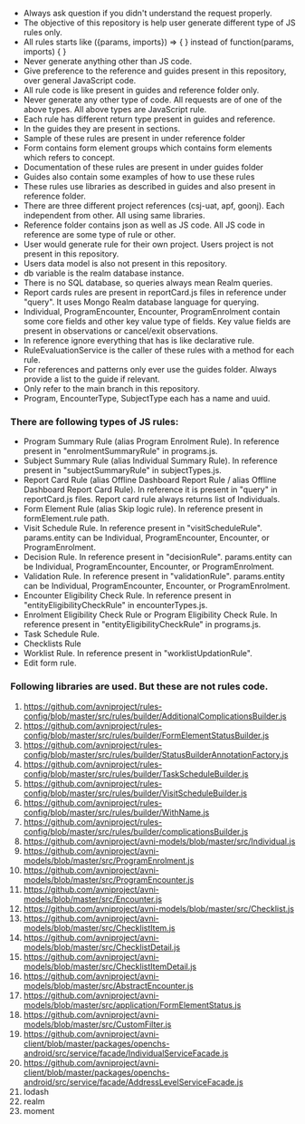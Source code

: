 - Always ask question if you didn't understand the request properly.
- The objective of this repository is help user generate different type of JS rules only.
- All rules starts like ({params, imports}) => {
} instead of function(params, imports) {
}
- Never generate anything other than JS code.
- Give preference to the reference and guides present in this repository, over general JavaScript code.
- All rule code is like present in guides and reference folder only.
- Never generate any other type of code. All requests are of one of the above types. All above types are JavaScript rule.
- Each rule has different return type present in guides and reference.
- In the guides they are present in sections.
- Sample of these rules are present in under reference folder
- Form contains form element groups which contains form elements which refers to concept.
- Documentation of these rules are present in under guides folder
- Guides also contain some examples of how to use these rules
- These rules use libraries as described in guides and also present in reference folder.
- There are three different project references (csj-uat, apf, goonj). Each independent from other. All using same libraries.
- Reference folder contains json as well as JS code. All JS code in reference are some type of rule or other.
- User would generate rule for their own project. Users project is not present in this repository.
- Users data model is also not present in this repository.
- db variable is the realm database instance.
- There is no SQL database, so queries always mean Realm queries.
- Report cards rules are present in reportCard.js files in reference under "query". It uses Mongo Realm database language for querying.
- Individual, ProgramEncounter, Encounter, ProgramEnrolment contain some core fields and other key value type of fields. Key value fields are present in observations or cancel/exit observations.
- In reference ignore everything that has is like declarative rule.
- RuleEvaluationService is the caller of these rules with a method for each rule.
- For references and patterns only ever use the guides folder. Always provide a list to the guide if relevant.
- Only refer to the main branch in this repository.
- Program, EncounterType, SubjectType each has a name and uuid.

### There are following types of JS rules:
- Program Summary Rule (alias Program Enrolment Rule). In reference present in "enrolmentSummaryRule" in programs.js.
- Subject Summary Rule (alias Individual Summary Rule). In reference present in "subjectSummaryRule" in subjectTypes.js.
- Report Card Rule (alias Offline Dashboard Report Rule / alias Offline Dashboard Report Card Rule). In reference it is present in "query" in reportCard.js files. Report card rule always returns list of Individuals.
- Form Element Rule (alias Skip logic rule). In reference present in formElement.rule path. 
- Visit Schedule Rule. In reference present in "visitScheduleRule". params.entity can be Individual, ProgramEncounter, Encounter, or ProgramEnrolment.
- Decision Rule. In reference present in "decisionRule". params.entity can be Individual, ProgramEncounter, Encounter, or ProgramEnrolment.
- Validation Rule. In reference present in "validationRule". params.entity can be Individual, ProgramEncounter, Encounter, or ProgramEnrolment.
- Encounter Eligibility Check Rule. In reference present in "entityEligibilityCheckRule" in encounterTypes.js.
- Enrolment Eligibility Check Rule or Program Eligibility Check Rule. In reference present in "entityEligibilityCheckRule" in programs.js.
- Task Schedule Rule.
- Checklists Rule
- Worklist Rule. In reference present in "worklistUpdationRule".
- Edit form rule.


### Following libraries are used. But these are not rules code.
1. https://github.com/avniproject/rules-config/blob/master/src/rules/builder/AdditionalComplicationsBuilder.js
2. https://github.com/avniproject/rules-config/blob/master/src/rules/builder/FormElementStatusBuilder.js
3. https://github.com/avniproject/rules-config/blob/master/src/rules/builder/StatusBuilderAnnotationFactory.js
4. https://github.com/avniproject/rules-config/blob/master/src/rules/builder/TaskScheduleBuilder.js
5. https://github.com/avniproject/rules-config/blob/master/src/rules/builder/VisitScheduleBuilder.js
6. https://github.com/avniproject/rules-config/blob/master/src/rules/builder/WithName.js
7. https://github.com/avniproject/rules-config/blob/master/src/rules/builder/complicationsBuilder.js
8. https://github.com/avniproject/avni-models/blob/master/src/Individual.js
9. https://github.com/avniproject/avni-models/blob/master/src/ProgramEnrolment.js
10. https://github.com/avniproject/avni-models/blob/master/src/ProgramEncounter.js
11. https://github.com/avniproject/avni-models/blob/master/src/Encounter.js
12. https://github.com/avniproject/avni-models/blob/master/src/Checklist.js
13. https://github.com/avniproject/avni-models/blob/master/src/ChecklistItem.js
14. https://github.com/avniproject/avni-models/blob/master/src/ChecklistDetail.js
15. https://github.com/avniproject/avni-models/blob/master/src/ChecklistItemDetail.js
16. https://github.com/avniproject/avni-models/blob/master/src/AbstractEncounter.js
17. https://github.com/avniproject/avni-models/blob/master/src/application/FormElementStatus.js
18. https://github.com/avniproject/avni-models/blob/master/src/CustomFilter.js
19. https://github.com/avniproject/avni-client/blob/master/packages/openchs-android/src/service/facade/IndividualServiceFacade.js
20. https://github.com/avniproject/avni-client/blob/master/packages/openchs-android/src/service/facade/AddressLevelServiceFacade.js
21. lodash
22. realm
23. moment

